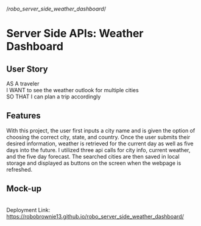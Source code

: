 /_robo_server_side_weather_dashboard_/

# Server Side APIs: Weather Dashboard

## User Story

AS A traveler <br>
I WANT to see the weather outlook for multiple cities <br>
SO THAT I can plan a trip accordingly

## Features

With this project, the user first inputs a city name and is given the option of choosing the correct city, state, and country. Once the user submits their desired information, weather is retrieved for the current day as well as five days into the future. I utilized three api calls for city info, current weather, and the five day forecast. The searched cities are then saved in local storage and displayed as buttons on the screen when the webpage is refreshed.

## Mock-up

<br>
Deployment Link:<a href="https://robobrownie13.github.io/robo_server_side_weather_dashboard/"> https://robobrownie13.github.io/robo_server_side_weather_dashboard/ </a>
